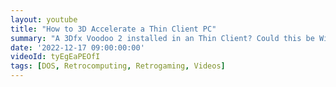 ```yaml
---
layout: youtube
title: "How to 3D Accelerate a Thin Client PC"
summary: "A 3Dfx Voodoo 2 installed in an Thin Client? Could this be Windows 98 and DOS gaming nirvana?"
date: '2022-12-17 09:00:00:00'
videoId: tyEgEaPEOfI
tags: [DOS, Retrocomputing, Retrogaming, Videos]
---
```


